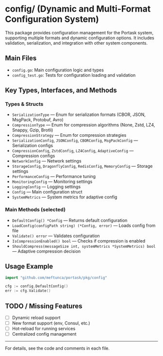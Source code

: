 # config/ (Dynamic and Multi-Format Configuration System)

This package provides configuration management for the Portask system, supporting multiple formats and dynamic configuration options. It includes validation, serialization, and integration with other system components.

## Main Files
- `config.go`: Main configuration logic and types
- `config_test.go`: Tests for configuration loading and validation

## Key Types, Interfaces, and Methods

### Types & Structs
- `SerializationType` — Enum for serialization formats (CBOR, JSON, MsgPack, Protobuf, Avro)
- `CompressionType` — Enum for compression algorithms (None, Zstd, LZ4, Snappy, Gzip, Brotli)
- `CompressionStrategy` — Enum for compression strategies
- `SerializationConfig`, `JSONConfig`, `CBORConfig`, `MsgPackConfig` — Serialization configs
- `CompressionConfig`, `ZstdConfig`, `LZ4Config`, `AdaptiveConfig` — Compression configs
- `NetworkConfig` — Network settings
- `StorageConfig`, `DragonflyConfig`, `RedisConfig`, `MemoryConfig` — Storage settings
- `PerformanceConfig` — Performance tuning
- `MonitoringConfig` — Monitoring settings
- `LoggingConfig` — Logging settings
- `Config` — Main configuration struct
- `SystemMetrics` — System metrics for adaptive config

### Main Methods (selected)
- `DefaultConfig() *Config` — Returns default configuration
- `LoadConfig(configPath string) (*Config, error)` — Loads config from file
- `Validate() error` — Validates configuration
- `IsCompressionEnabled() bool` — Checks if compression is enabled
- `ShouldCompress(messageSize int, systemMetrics *SystemMetrics) bool` — Adaptive compression decision

## Usage Example
```go
import "github.com/meftunca/portask/pkg/config"

cfg := config.DefaultConfig()
err := cfg.Validate()
```

## TODO / Missing Features
- [ ] Dynamic reload support
- [ ] New format support (env, Consul, etc.)
- [ ] Hot-reload for running services
- [ ] Centralized config management

---

For details, see the code and comments in each file.
